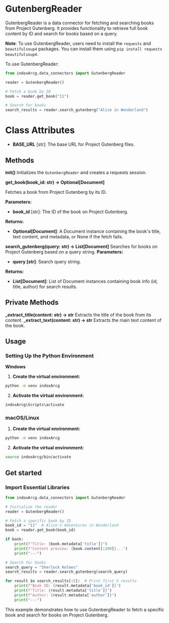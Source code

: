 # GutenbergReader

GutenbergReader is a data connector for fetching and searching books from Project Gutenberg. It provides functionality to retrieve full book content by ID and search for books based on a query.

**Note**: To use GutenbergReader, users need to install the `requests` and `beautifulsoup4` packages. You can install them using `pip install requests beautifulsoup4`.

To use GutenbergReader:

```python
from indoxArcg.data_connectors import GutenbergReader

reader = GutenbergReader()

# Fetch a book by ID
book = reader.get_book("11")

# Search for books
search_results = reader.search_gutenberg("Alice in Wonderland")
```

# Class Attributes

- **BASE_URL** [str]: The base URL for Project Gutenberg files.

## Methods

**init()**
Initializes the `GutenbergReader` and creates a requests session.

**get_book(book_id: str) -> Optional[Document]**

Fetches a book from Project Gutenberg by its ID.

**Parameters:**

- **book_id** [str]: The ID of the book on Project Gutenberg.

**Returns:**

- **Optional[Document]**: A Document instance containing the book's title, text content, and metadata, or None if the fetch fails.

**search_gutenberg(query: str) -> List[Document]**
Searches for books on Project Gutenberg based on a query string.
**Parameters:**

- **query [str]**: Search query string.

**Returns:**

- **List[Document]**: List of Document instances containing book info (id, title, author) for search results.

## Private Methods

**\_extract_title(content: str) -> str**
Extracts the title of the book from its content.
**\_extract_text(content: str) -> str**
Extracts the main text content of the book.

## Usage

### Setting Up the Python Environment

**Windows**

1. **Create the virtual environment:**

```bash
python -m venv indoxArcg
```

2. **Activate the virtual environment:**

```bash
indoxArcg\Scripts\activate
```

### macOS/Linux

1. **Create the virtual environment:**

```bash
python -m venv indoxArcg
```

2. **Activate the virtual environment:**

```bash
source indoxArcg/bin/activate
```

## Get started

### Import Essential Libraries

```python
from indoxArcg.data_connectors import GutenbergReader

# Initialize the reader
reader = GutenbergReader()

# Fetch a specific book by ID
book_id = "11"  # Alice's Adventures in Wonderland
book = reader.get_book(book_id)

if book:
    print(f"Title: {book.metadata['title']}")
    print(f"Content preview: {book.content[:200]}...")
    print("---")

# Search for books
search_query = "Sherlock Holmes"
search_results = reader.search_gutenberg(search_query)

for result in search_results[:5]:  # Print first 5 results
    print(f"Book ID: {result.metadata['book_id']}")
    print(f"Title: {result.metadata['title']}")
    print(f"Author: {result.metadata['author']}")
    print("---")
```

This example demonstrates how to use GutenbergReader to fetch a specific book and search for books on Project Gutenberg.
